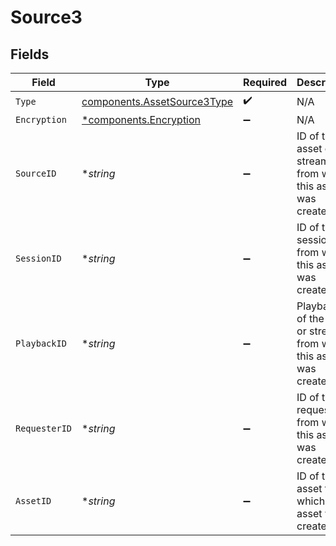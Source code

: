 # Source3


## Fields

| Field                                                                      | Type                                                                       | Required                                                                   | Description                                                                |
| -------------------------------------------------------------------------- | -------------------------------------------------------------------------- | -------------------------------------------------------------------------- | -------------------------------------------------------------------------- |
| `Type`                                                                     | [components.AssetSource3Type](../../models/components/assetsource3type.md) | :heavy_check_mark:                                                         | N/A                                                                        |
| `Encryption`                                                               | [*components.Encryption](../../models/components/encryption.md)            | :heavy_minus_sign:                                                         | N/A                                                                        |
| `SourceID`                                                                 | **string*                                                                  | :heavy_minus_sign:                                                         | ID of the asset or stream from which this asset was created.               |
| `SessionID`                                                                | **string*                                                                  | :heavy_minus_sign:                                                         | ID of the session from which this asset was created.                       |
| `PlaybackID`                                                               | **string*                                                                  | :heavy_minus_sign:                                                         | Playback ID of the asset or stream from which this asset was created.      |
| `RequesterID`                                                              | **string*                                                                  | :heavy_minus_sign:                                                         | ID of the requester from which this asset was created.                     |
| `AssetID`                                                                  | **string*                                                                  | :heavy_minus_sign:                                                         | ID of the asset from which this asset was created.                         |
